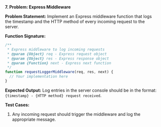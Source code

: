 **7. Problem: Express Middleware**

**Problem Statement:**
Implement an Express middleware function that logs the timestamp and the HTTP method of every incoming request to the server.

**Function Signature:**
```javascript
/**
 * Express middleware to log incoming requests
 * @param {Object} req - Express request object
 * @param {Object} res - Express response object
 * @param {Function} next - Express next function
 */
function requestLoggerMiddleware(req, res, next) {
  // Your implementation here
}
```

**Expected Output:**
Log entries in the server console should be in the format: `{timestamp} - {HTTP method} request received`.

**Test Cases:**
1. Any incoming request should trigger the middleware and log the appropriate message.